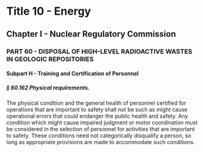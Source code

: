 
# Title 10 - Energy
## Chapter I - Nuclear Regulatory Commission
### PART 60 - DISPOSAL OF HIGH-LEVEL RADIOACTIVE WASTES IN GEOLOGIC REPOSITORIES
#### Subpart H - Training and Certification of Personnel
##### § 60.162 Physical requirements.

The physical condition and the general health of personnel certified for operations that are important to safety shall not be such as might cause operational errors that could endanger the public health and safety. Any condition which might cause impaired judgment or motor coordination must be considered in the selection of personnel for activities that are important to safety. These conditions need not categorically disqualify a person, so long as appropriate provisions are made to accommodate such conditions.
